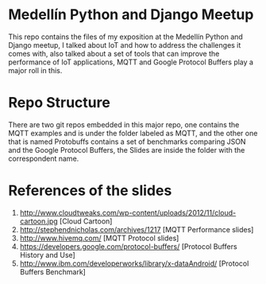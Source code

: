 # Medellín Python and Django Meetup

This repo contains the files of my exposition at the Medellín Python and Django meetup, I talked about IoT and how to address the challenges it comes with, also talked about a set of tools that can improve the performance of IoT applications, MQTT and Google Protocol Buffers play a major roll in this.

# Repo Structure

There are two git repos embedded in this major repo, one contains the MQTT examples and is under the folder labeled as MQTT, and the other one that is named Protobuffs contains a set of benchmarks comparing JSON and the Google Protocol Buffers, the Slides are inside the folder with the correspondent name.

# References of the slides 

1. http://www.cloudtweaks.com/wp-content/uploads/2012/11/cloud-cartoon.jpg [Cloud Cartoon]
2. http://stephendnicholas.com/archives/1217 [MQTT Performance slides]
2. http://www.hivemq.com/ [MQTT Protocol slides]
3. https://developers.google.com/protocol-buffers/ [Protocol Buffers History and Use]
4. http://www.ibm.com/developerworks/library/x-dataAndroid/ [Protocol Buffers Benchmark]
